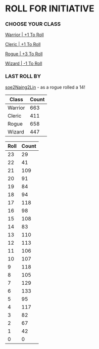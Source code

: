 # ROLL FOR INITIATIVE
### CHOOSE YOUR CLASS

[Warrior | +1 To Roll](https://github.com/benjaminsampica/benjaminsampica/issues/new?title=roll%7Cwarrior&body=Just+click+%27Submit+new+issue%27.)

[Cleric | +1 To Roll](https://github.com/benjaminsampica/benjaminsampica/issues/new?title=roll%7Ccleric&body=Just+click+%27Submit+new+issue%27.)

[Rogue | +3 To Roll](https://github.com/benjaminsampica/benjaminsampica/issues/new?title=roll%7Crogue&body=Just+click+%27Submit+new+issue%27.)

[Wizard | -1 To Roll](https://github.com/benjaminsampica/benjaminsampica/issues/new?title=roll%7Cwizard&body=Just+click+%27Submit+new+issue%27.)
### LAST ROLL BY
[soe2Naing2Lin](https://www.github.com/soe2Naing2Lin) - as a rogue rolled a 14!

|Class|Count|
|-|-|
|Warrior|663|
|Cleric|411|
|Rogue|658|
|Wizard|447|

|Roll|Count|
|-|-|
|23|29
|22|41
|21|109
|20|91
|19|84
|18|94
|17|118
|16|98
|15|108
|14|83
|13|110
|12|113
|11|106
|10|107
|9|118
|8|105
|7|129
|6|133
|5|95
|4|117
|3|82
|2|67
|1|42
|0|0

